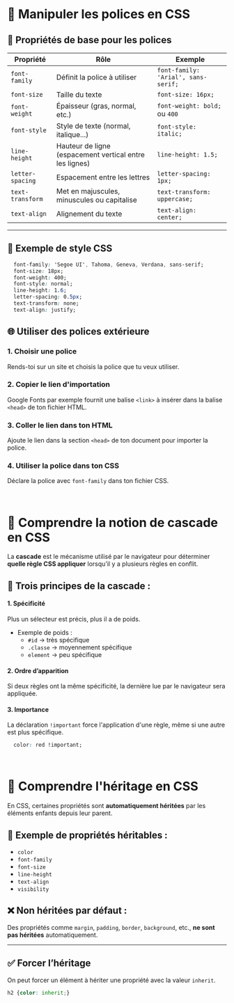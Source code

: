 # 🎨 Manipuler les polices en CSS

## 🎯 Propriétés de base pour les polices

| Propriété           | Rôle                                                  | Exemple                             |
|---------------------|--------------------------------------------------------|-------------------------------------|
| `font-family`       | Définit la police à utiliser                           | `font-family: 'Arial', sans-serif;` |
| `font-size`         | Taille du texte                                         | `font-size: 16px;`                  |
| `font-weight`       | Épaisseur (gras, normal, etc.)                         | `font-weight: bold;` ou `400`       |
| `font-style`        | Style de texte (normal, italique...)                   | `font-style: italic;`               |
| `line-height`       | Hauteur de ligne (espacement vertical entre les lignes) | `line-height: 1.5;`                |
| `letter-spacing`    | Espacement entre les lettres                           | `letter-spacing: 1px;`              |
| `text-transform`    | Met en majuscules, minuscules ou capitalise           | `text-transform: uppercase;`        |
| `text-align`        | Alignement du texte                                    | `text-align: center;`               |

---

## 🧪 Exemple de style CSS

```css  
  font-family: 'Segoe UI', Tahoma, Geneva, Verdana, sans-serif;
  font-size: 18px;
  font-weight: 400;
  font-style: normal;
  line-height: 1.6;
  letter-spacing: 0.5px;
  text-transform: none;
  text-align: justify;
```

## 🌐 Utiliser des polices extérieure 

### 1. Choisir une police
Rends-toi sur un site et choisis la police que tu veux utiliser.

### 2. Copier le lien d'importation
Google Fonts par exemple fournit une balise `<link>` à insérer dans la balise `<head>` de ton fichier HTML.

### 3. Coller le lien dans ton HTML
Ajoute le lien dans la section `<head>` de ton document pour importer la police.

### 4. Utiliser la police dans ton CSS
Déclare la police avec `font-family` dans ton fichier CSS.

<br>

# 🧩 Comprendre la notion de cascade en CSS

La **cascade** est le mécanisme utilisé par le navigateur pour déterminer **quelle règle CSS appliquer** lorsqu’il y a plusieurs règles en conflit.

## 📌 Trois principes de la cascade :

#### 1. **Spécificité**
Plus un sélecteur est précis, plus il a de poids.

- Exemple de poids :
  - `#id` → très spécifique
  - `.classe` → moyennement spécifique
  - `element` → peu spécifique

#### 2. **Ordre d’apparition**
Si deux règles ont la même spécificité, la dernière lue par le navigateur sera appliquée.

#### 3. **Importance**
La déclaration `!important` force l'application d'une règle, même si une autre est plus spécifique.

```css
  color: red !important;
```
<br>

# 🌱 Comprendre l'héritage en CSS

En CSS, certaines propriétés sont **automatiquement héritées** par les éléments enfants depuis leur parent.

## 🧬 Exemple de propriétés héritables :
- `color`
- `font-family`
- `font-size`
- `line-height`
- `text-align`
- `visibility`

## ❌ Non héritées par défaut :
Des propriétés comme `margin`, `padding`, `border`, `background`, etc., **ne sont pas héritées** automatiquement.

---

## ✅ Forcer l’héritage
On peut forcer un élément à hériter une propriété avec la valeur `inherit`.

```css
h2 {color: inherit;}
```